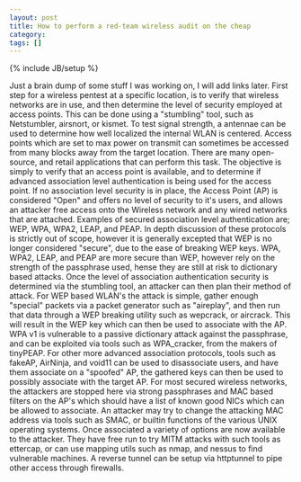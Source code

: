 ```yaml
---
layout: post
title: How to perform a red-team wireless audit on the cheap
category: 
tags: []
---
```

{% include JB/setup %}

Just a brain dump of some stuff I was working on, I will add links later.
First step for a wireless pentest at a specific location, is to verify that wireless networks are in use, and then determine the level of security employed at access points.  This can be done using a "stumbling" tool, such as Netstumbler, airsnort, or kismet.  To test signal strength, a antennae can be used to determine how well localized the internal WLAN is centered.  Access points which are set to max power on transmit can sometimes be accessed from many blocks away from the target location. There are many open-source, and retail applications that can perform this task.  The objective is simply to verify that an access point is available, and to determine if advanced association level authentication is being used for the access point.  If no association level security is in place, the Access Point (AP) is considered "Open" and offers no level of security to it's users, and allows an attacker free access onto the Wireless network and any wired networks that are attached.  Examples of secured association level authentication  are; WEP, WPA, WPA2, LEAP, and PEAP.  In depth discussion of these protocols is strictly out of scope, however it is generally excepted that WEP is no longer considered "secure", due to the ease of breaking WEP keys.  WPA, WPA2, LEAP, and PEAP are more secure than WEP, however rely on the strength of the passphrase used, hense they are still at risk to dictionary based attacks.  Once the level of association authentication security is determined via the stumbling tool,  an attacker can then plan their method of attack.  For WEP based WLAN's the attack is simple, gather enough "special" packets via a packet generator such as "aireplay", and then run that data through a WEP breaking utility such as wepcrack, or aircrack.  This will result in the WEP key which can then be used to associate with the AP.  WPA v1 is vulnerable to a passive dictionary attack against the passphrase, and can be exploited via tools such as WPA_cracker, from the makers of tinyPEAP.  For other more advanced association protocols, tools such as fakeAP, AirNinja, and void11 can be used to disassociate users, and have them associate on a "spoofed" AP, the gathered keys can then be used to possibly associate with the target AP.  For most secured wireless networks, the attackers are stopped here via strong passphrases and MAC based filters on the AP's which should have a list of known good NICs which can be allowed to associate.  An attacker may try to change the attacking MAC address via tools such as SMAC, or builtin functions of the various UNIX operating systems.  Once associated a variety of options are now available to the attacker. They have free run to try MITM attacks with such tools as ettercap, or can use mapping utils such as nmap, and nessus to find vulnerable machines.  A reverse tunnel can be setup via httptunnel to pipe other access through firewalls.
